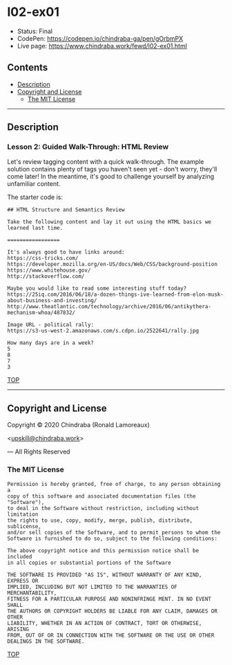 # l02-ex01

-  Status: Final
-  CodePen: <https://codepen.io/chindraba-ga/pen/gOrbmPX>
-  Live page: <https://www.chindraba.work/fewd/l02-ex01.html>

## Contents

-  [Description](#description)
-  [Copyright and License](#copyright-and-license)
   -  [The MIT License](#the-mit-license)

---
## Description

### Lesson 2: Guided Walk-Through: HTML Review

Let's review tagging content with a quick walk-through. The example solution contains plenty of tags you haven't seen yet - don't worry, they'll come later! In the meantime, it's good to challenge yourself by analyzing unfamiliar content.

The starter code is:

    ## HTML Structure and Semantics Review

    Take the following content and lay it out using the HTML basics we learned last time.

    =================

    It's always good to have links around:
    https://css-tricks.com/
    https://developer.mozilla.org/en-US/docs/Web/CSS/background-position
    https://www.whitehouse.gov/
    http://stackoverflow.com/

    Maybe you would like to read some interesting stuff today?
    https://25iq.com/2016/06/18/a-dozen-things-ive-learned-from-elon-musk-about-business-and-investing/
    http://www.theatlantic.com/technology/archive/2016/06/antikythera-mechanism-whoa/487832/

    Image URL - political rally:
    https://s3-us-west-2.amazonaws.com/s.cdpn.io/2522641/rally.jpg

    How many days are in a week?
    5
    8
    7
    3


[TOP](#contents)

---
## Copyright and License

Copyright © 2020  Chindraba (Ronald Lamoreaux)

<[upskill@chindraba.work](mailto:upskill@chindraba.work?subject='l02-ex01')>

— All Rights Reserved

### The MIT License
    
    Permission is hereby granted, free of charge, to any person obtaining a
    copy of this software and associated documentation files (the "Software"),
    to deal in the Software without restriction, including without limitation
    the rights to use, copy, modify, merge, publish, distribute, sublicense,
    and/or sell copies of the Software, and to permit persons to whom the
    Software is furnished to do so, subject to the following conditions:

    The above copyright notice and this permission notice shall be included
    in all copies or substantial portions of the Software

    THE SOFTWARE IS PROVIDED "AS IS", WITHOUT WARRANTY OF ANY KIND, EXPRESS OR
    IMPLIED, INCLUDING BUT NOT LIMITED TO THE WARRANTIES OF MERCHANTABILITY,
    FITNESS FOR A PARTICULAR PURPOSE AND NONINFRINGE MENT. IN NO EVENT SHALL
    THE AUTHORS OR COPYRIGHT HOLDERS BE LIABLE FOR ANY CLAIM, DAMAGES OR OTHER
    LIABILITY, WHETHER IN AN ACTION OF CONTRACT, TORT OR OTHERWISE, ARISING
    FROM, OUT OF OR IN CONNECTION WITH THE SOFTWARE OR THE USE OR OTHER
    DEALINGS IN THE SOFTWARE.

[TOP](#contents)
